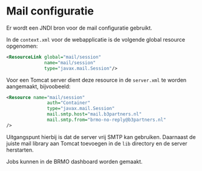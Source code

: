 # Mail configuratie

Er wordt een JNDI bron voor de mail configuratie gebruikt.

In de `context.xml` voor de webapplicatie is de volgende global resource opgenomen:

```xml
<ResourceLink global="mail/session"
              name="mail/session"
              type="javax.mail.Session"/>
```

Voor een Tomcat server dient deze resource in de `server.xml` te worden aangemaakt, bijvoobeeld:

```xml
<Resource name="mail/session"
               auth="Container"
               type="javax.mail.Session"
               mail.smtp.host="mail.b3partners.nl"
               mail.smtp.from="brmo-no-reply@b3partners.nl"
/>
```
Uitgangspunt hierbij is dat de server vrij SMTP kan gebruiken. Daarnaast de juiste mail
library aan Tomcat toevoegen in de `lib` directory en de server herstarten.

Jobs kunnen in de BRMO dashboard worden gemaakt.
